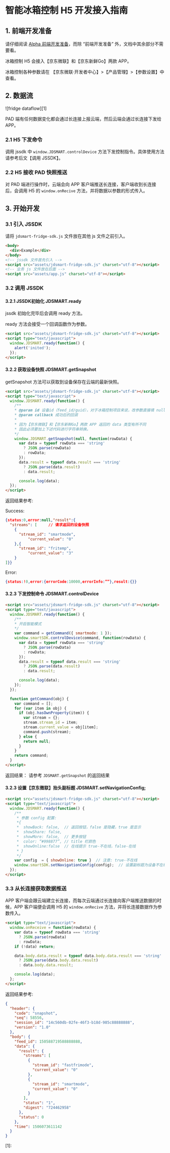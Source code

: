 # 智能冰箱控制 H5 开发接入指南

## 1. 前端开发准备

请仔细阅读 [Alpha 前端开发准备](https://smartdev.jd.com/docCenterDoc/view/2/103/95500001#topMaoDot)，而除 “前端开发准备” 外，文档中其余部分不需要看。

冰箱控制 H5 会接入【京东微联】和【京东新鲜Go】两款 APP。

冰箱控制各种参数请在 【京东微联·开发者中心】>【产品管理】>【参数设置】中查看。

## 2. 数据流

![fridge dataflow][1] 

PAD 端有任何数据变化都会通过长连接上报云端，然后云端会通过长连接下发给 APP。

### 2.1 H5 下发命令

调用 jssdk 中 `window.JDSMART.controlDevice` 方法下发控制指令。具体使用方法请参考后文【调用 JSSDK】。

### 2.2 H5 接收 PAD 快照推送

对 PAD 端进行操作时，云端会向 APP 客户端推送长连接，客户端收到长连接后，会调用 H5 的 `window.onRecive` 方法，并将数据以参数的形式传入。

## 3. 开始开发

### 3.1 引入 JSSDK

请将 `jdsmart-fridge-sdk.js` 文件放在其他 js 文件之前引入。

```html
<body>
  <div>Example</div>
</body>
<!-- jssdk 文件首先引入 -->
<script src="assets/jdsmart-fridge-sdk.js" charset="utf-8"></script>
<!-- 业务 js 文件放在后面 -->
<script src="assets/app.js" charset="utf-8"></script>
```

### 3.2 调用 JSSDK

#### 3.2.1 JSSDK初始化 JDSMART.ready

jssdk 初始化完毕后会调用 ready 方法。

ready 方法会接受一个回调函数作为参数。

```html
<script src="assets/jdsmart-fridge-sdk.js" charset="utf-8"></script>
<script type="text/javascript">
  window.JDSMART.ready(function() {
    alert('inited');
  });
</script>
```
#### 3.2.2 获取设备快照 JDSMART.getSnapshot

getSnapshot 方法可以获取到设备保存在云端的最新快照。

```html
<script src="assets/jdsmart-fridge-sdk.js" charset="utf-8"></script>
<script type="text/javascript">
  window.JDSMART.ready(function() {
    /**
    * @param id 设备id（feed_id/guid），对于冰箱控制项目来说，改参数直接填 null 即可。
    * @param callback 成功后的回调
    *
    * 因为【京东微联】和【京东新鲜Go】两款 APP 返回的 data 类型有所不同
    * 因此必须要加上下述代码进行字符串转换。
    */
    window.JDSMART.getSnapshot(null, function(rowData) {
      var data = typeof rowData === 'string'
        ? JSON.parse(rowData)
        : rowData;
      });
      data.result = typeof data.result === 'string'
        ? JSON.parse(data.result)
        : data.result;

      console.log(data);
  });
</script>
```

返回结果参考:

Success:

```json
{status:0,error:null,"result":{
  "streams": [     // 请求返回的设备快照
    {
      "stream_id": "smartmode",		
          "current_value": "0"      
    },{
      "stream_id": "fritemp",		
          "current_value": "3"      
    }
]}}
```

Error:

```json
{status:!0,error:{errorCode:10000,errorInfo:””},result:{}}
```

#### 3.2.3 下发控制命令 JDSMART.controlDevice

```html
<script src="assets/jdsmart-fridge-sdk.js" charset="utf-8"></script>
<script type="text/javascript">
  window.JDSMART.ready(function() {
    /**
    * 开启智能模式
    */
    var command = getCommand({ smartmode: 1 });
    window.smartSDK.controlDevice(command, function(rowData) {
      var data = typeof rowData === 'string'
        ? JSON.parse(rowData)
        : rowData;
      });
      data.result = typeof data.result === 'string'
        ? JSON.parse(data.result)
        : data.result;

      console.log(data);
    });
  });

  function getCommand(obj) {
    var command = [];
    for (var item in obj) {
      if (obj.hasOwnProperty(item)) {
        var stream = {};
        stream.stream_id = item;
        stream.current_value = obj[item];
        command.push(stream);
      } else {
        return null;
      }
    }
    return command;
  }
</script>
```

返回结果：
请参考 `JDSMART.getSnapshot` 的返回结果

#### 3.2.3 设置【京东微联】抬头副标题 JDSMART.setNavigationConfig;

```html
<script src="assets/jdsmart-fridge-sdk.js" charset="utf-8"></script>
<script type="text/javascript">
  window.JDSMART.ready(function() {
    /**
     * 参数 config 配置:
     *{
     *  showBack: false,  // 返回按钮，false 是隐藏，true 是显示
     *  showShare: false,
     *  showMore: false,  // 更多按钮
     *  color: “#998877”, // title 栏颜色
     *  showOnline:false  // 在线提示 true-不在线，false-在线
     * }
     */
    var config  = { showOnline: true }  // 注意: true-不在线
    window.smartSDK.setNavigationConfig(config);  // 设置副标题为设备不在线
  });
</script>
```

### 3.3 从长连接获取数据推送

APP 客户端会跟云端建立长连接，而每次云端通过长连接向客户端推送数据的时候，APP 客户端便会调用 H5 的 `window.onRecive` 方法，并将长连接数据作为参数传入。

```html
<script type="text/javascript">
  window.onReceive = function(rowData) {
    var data = typeof rowData === 'string'
      ? JSON.parse(rowData)
      : rowData;
    if (!data) return;

    data.body.data.result = typeof data.body.data.result === 'string'
      ? JSON.parse(data.body.data.result)
      : data.body.data.result;

    console.log(data);
  };
</script>
```

返回结果参考:
```json
{
  "header": {
    "code": "snapshot",
    "seq": 58556,
    "session_id": "14c560db-02fe-46f3-b18d-985c88888888",
    "version": "1.0"
  },
  "body": {
    "feed_id": 150588719588888888,
    "data": {
      "result": {
        "streams": [
          {
            "stream_id": "fastfrimode",
            "current_value": "0"
          },
          {
            "stream_id": "smartmode",
            "current_value": "0"
          }
        ],
        "status": "1",
        "digest": "724462958"
      },
      "status": 0
    },
    "time": 1506073611142
  }
}
```

[1]: 



